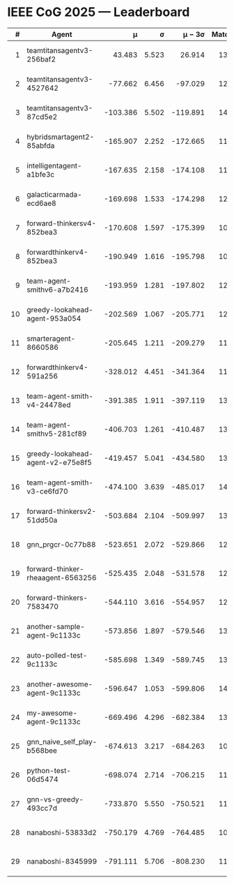 # IEEE CoG 2025 — Leaderboard

| # | Agent | μ | σ | μ − 3σ | Matches | Updated |
|---:|---|---:|---:|---:|---:|---|
| 1 | teamtitansagentv3-256baf2 | 43.483 | 5.523 | 26.914 | 13660 | 2025-08-22 00:34 |
| 2 | teamtitansagentv3-4527642 | -77.662 | 6.456 | -97.029 | 12974 | 2025-08-22 00:34 |
| 3 | teamtitansagentv3-87cd5e2 | -103.386 | 5.502 | -119.891 | 14106 | 2025-08-22 00:34 |
| 4 | hybridsmartagent2-85abfda | -165.907 | 2.252 | -172.665 | 11806 | 2025-08-22 00:34 |
| 5 | intelligentagent-a1bfe3c | -167.635 | 2.158 | -174.108 | 11429 | 2025-08-22 00:34 |
| 6 | galacticarmada-ecd6ae8 | -169.698 | 1.533 | -174.298 | 12640 | 2025-08-22 00:34 |
| 7 | forward-thinkersv4-852bea3 | -170.608 | 1.597 | -175.399 | 10770 | 2025-08-22 00:34 |
| 8 | forwardthinkerv4-852bea3 | -190.949 | 1.616 | -195.798 | 10747 | 2025-08-22 00:34 |
| 9 | team-agent-smithv6-a7b2416 | -193.959 | 1.281 | -197.802 | 12960 | 2025-08-22 00:34 |
| 10 | greedy-lookahead-agent-953a054 | -202.569 | 1.067 | -205.771 | 12948 | 2025-08-22 00:34 |
| 11 | smarteragent-8660586 | -205.645 | 1.211 | -209.279 | 11621 | 2025-08-22 00:34 |
| 12 | forwardthinkerv4-591a256 | -328.012 | 4.451 | -341.364 | 11221 | 2025-08-22 00:34 |
| 13 | team-agent-smith-v4-24478ed | -391.385 | 1.911 | -397.119 | 13822 | 2025-08-22 00:34 |
| 14 | team-agent-smithv5-281cf89 | -406.703 | 1.261 | -410.487 | 13600 | 2025-08-22 00:34 |
| 15 | greedy-lookahead-agent-v2-e75e8f5 | -419.457 | 5.041 | -434.580 | 13208 | 2025-08-22 00:34 |
| 16 | team-agent-smith-v3-ce6fd70 | -474.100 | 3.639 | -485.017 | 14502 | 2025-08-22 00:34 |
| 17 | forward-thinkersv2-51dd50a | -503.684 | 2.104 | -509.997 | 13082 | 2025-08-22 00:34 |
| 18 | gnn_prgcr-0c77b88 | -523.651 | 2.072 | -529.866 | 12030 | 2025-08-22 00:34 |
| 19 | forward-thinker-rheaagent-6563256 | -525.435 | 2.048 | -531.578 | 12842 | 2025-08-22 00:34 |
| 20 | forward-thinkers-7583470 | -544.110 | 3.616 | -554.957 | 12420 | 2025-08-22 00:34 |
| 21 | another-sample-agent-9c1133c | -573.856 | 1.897 | -579.546 | 13440 | 2025-08-22 00:34 |
| 22 | auto-polled-test-9c1133c | -585.698 | 1.349 | -589.745 | 13080 | 2025-08-22 00:34 |
| 23 | another-awesome-agent-9c1133c | -596.647 | 1.053 | -599.806 | 14100 | 2025-08-22 00:34 |
| 24 | my-awesome-agent-9c1133c | -669.496 | 4.296 | -682.384 | 13500 | 2025-08-22 00:34 |
| 25 | gnn_naive_self_play-b568bee | -674.613 | 3.217 | -684.263 | 10680 | 2025-08-22 00:34 |
| 26 | python-test-06d5474 | -698.074 | 2.714 | -706.215 | 11020 | 2025-08-22 00:34 |
| 27 | gnn-vs-greedy-493cc7d | -733.870 | 5.550 | -750.521 | 11000 | 2025-08-22 00:34 |
| 28 | nanaboshi-53833d2 | -750.179 | 4.769 | -764.485 | 10360 | 2025-08-22 00:34 |
| 29 | nanaboshi-8345999 | -791.111 | 5.706 | -808.230 | 11090 | 2025-08-22 00:34 |
